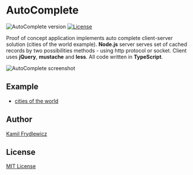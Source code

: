 # AutoComplete

![AutoComplete version](https://img.shields.io/badge/AutoComplete-1.0.0-green.svg)
[![License](https://img.shields.io/badge/license-MIT-red.svg)](https://opensource.org/licenses/MIT)

Proof of concept application implements auto complete client-server solution (cities of the world example).
**Node.js** server serves set of cached records by two possibilities methods - using http protocol or socket.
Client uses **jQuery**, **mustache** and **less**. All code written in **TypeScript**.

![AutoComplete screenshot](https://autocomplete.frydlewicz.pl/autocomplete.png)

## Example
* [cities of the world](https://autocomplete.frydlewicz.pl)

## Author
[Kamil Frydlewicz](https://frydlewicz.pl)

## License
[MIT License](LICENSE.txt)
